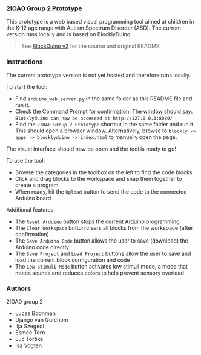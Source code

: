 ### 2IOA0 Group 2 Prototype
This prototype is a web based visual programming tool aimed at children in the K-12 age range with Autism Spectrum Disorder (ASD). The current version runs locally and is based on BlocklyDuino.

> See [BlockDuino v2](https://github.com/BlocklyDuino/BlocklyDuino-v2) for the source and original README.

### Instructions
The current prototype version is not yet hosted and therefore runs locally.

To start the tool:
* Find `arduino_web_server.py` in the same folder as this README file and run it.
* Check the Command Prompt for confirmation. The window should say: `Blocklyduino can now be accessed at http://127.0.0.1:8080/`
* Find the `2IOA0 Group 2 Prototype` shortcut in the same folder and run it. This should open a browser window.
  Alternatively, browse to `blockly -> apps -> blocklyduino -> index.html` to manually open the page.

The visual interface should now be open and the tool is ready to go!

To use the tool:
* Browse the categories in the toolbox on the left to find the code blocks
* Click and drag blocks to the workspace and snap them together to create a program
* When ready, hit the `Upload` button to send the code to the connected Arduino board

Additional features:
* The `Reset Arduino` button stops the current Arduino programming
* The `Clear Workspace` button clears all blocks from the workspace (after confirmation)
* The `Save Arduino Code` button allows the user to save (download) the Arduino code directly
* The `Save Project` and `Load Project` buttons allow the user to save and load the current block configuration and code
* The `Low Stimuli Mode` button activates low stimuli mode, a mode that mutes sounds and reduces colors to help prevent sensory overload

### Authors
2IOA0 group 2
* Lucas Boonman
* Django van Gurchom
* Ilja Szegedi
* Esmée Torn
* Luc Tortike
* Isa Vogten